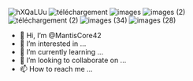 ![hXQaLUu](https://github.com/MantisCore42/MantisCore42/assets/150106455/1454f121-98a7-444e-8200-e52e24b39461)
![téléchargement](https://github.com/MantisCore42/MantisCore42/assets/150106455/253c7c21-adbc-476d-b4ea-125285038be4)
![images](https://github.com/MantisCore42/MantisCore42/assets/150106455/edd40d9d-c8ba-4d4e-aea8-fda277db076d)
![images (2)](https://github.com/MantisCore42/MantisCore42/assets/150106455/93773270-98fb-4fa0-be40-3f1e7d39a447)
![téléchargement (2)](https://github.com/MantisCore42/MantisCore42/assets/150106455/e100ed3c-9b8e-49f8-8cb7-debded5bf054)
![images (34)](https://github.com/MantisCore42/MantisCore42/assets/150106455/cc44a2ec-fd37-49c4-9a4e-88b48696d48e)
![images (28)](https://github.com/MantisCore42/MantisCore42/assets/150106455/40af9532-66ec-416d-9749-6769b29021d6)
- 👋 Hi, I’m @MantisCore42
- 👀 I’m interested in ...
- 🌱 I’m currently learning ...
- 💞️ I’m looking to collaborate on ...
- 📫 How to reach me ...

<!---
MantisCore42/MantisCore42 is a ✨ special ✨ repository because its `README.md` (this file) appears on your GitHub profile.
You can click the Preview link to take a look at your changes.
--->
